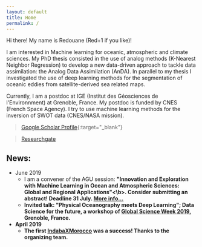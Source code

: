 ```yaml
---
layout: default
title: Home
permalink: /
---
```


Hi there! My name is Redouane (Red+1 if you like)!

I am interested in Machine learning for oceanic, atmospheric and climate sciences. My PhD thesis consisted in the use of analog methods (K-Nearest Neighbor Regression) to develop a new data-driven approach to tackle data assimilation: the Analog Data Assimilation (AnDA). In parallel to my thesis I investigated the use of deep learning methods for the segmentation of oceanic eddies from satellite-derived sea related maps.

Currently, I am a postdoc at IGE (Institut des Géosciences de l'Environnment) at Grenoble, France. My postdoc is funded by CNES (French Space Agency). I try to use machine learning methods for the inversion of SWOT data (CNES/NASA mission).

> [Google Scholar Profile](https://scholar.google.fr/citations?user=DuiyaQoAAAAJ&hl=en){:target="_blank"}

> [Researchgate](https://www.researchgate.net/profile/Redouane_Lguensat)


## News:

* June 2019
  * I am a convener of the AGU session: <b>"Innovation and Exploration with Machine Learning in Ocean and Atmospheric Sciences: Global and Regional Applications"<\b>. Consider submitting an abstract! Deadline 31 July. [More info...](https://agu.confex.com/agu/fm19/prelim.cgi/Session/85463)
  * Invited talk: "Physical Oceanography meets Deep Learning"; Data Science for the future, a workshop of [Global Science Week 2019](https://edu.univ-grenoble-alpes.fr/research-and-innovation/science-week/data-science-for-the-future-784127.htm?RH=1550237818168), Grenoble, France.
* April 2019
  * The first [IndabaXMorocco](indabaxmorocco.github.com) was a success! Thanks to the organizing team.
  

  


